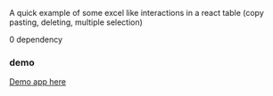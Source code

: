 A quick example of some excel like interactions in a react table (copy pasting, deleting, multiple selection)

0 dependency




### demo
[Demo app here](https://demonstrate-excel-like-micro-interactions-react-table.vercel.app)

